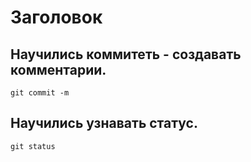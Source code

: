 # Заголовок

## Научились коммитеть - создавать комментарии. 

```
git commit -m
```

## Научились узнавать статус.

```
git status
```